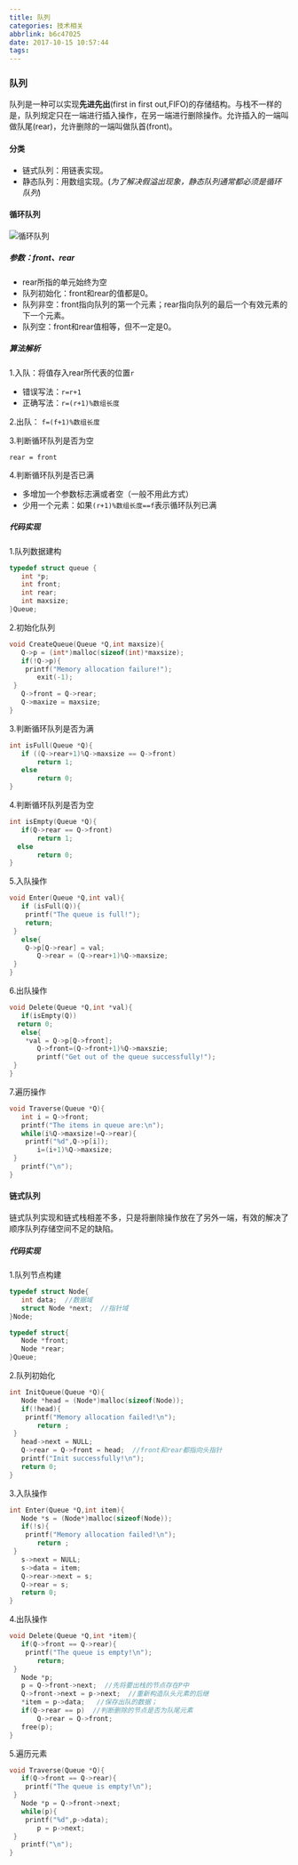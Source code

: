 ```yaml
---
title: 队列
categories: 技术相关
abbrlink: b6c47025
date: 2017-10-15 10:57:44
tags:
---
```

### 队列

队列是一种可以实现**先进先出**(first in first out,FIFO)的存储结构。与栈不一样的是，队列规定只在一端进行插入操作，在另一端进行删除操作。允许插入的一端叫做队尾(rear)，允许删除的一端叫做队首(front)。

#### 分类

* 链式队列：用链表实现。
* 静态队列：用数组实现。(_为了解决假溢出现象，静态队列通常都必须是循环队列_)

<!--more-->

#### 循环队列

![循环队列](https://blogpic.skyhive.tech/pic%2FQueue.jpg)

##### 参数：front、rear

* rear所指的单元始终为空
* 队列初始化：front和rear的值都是0。
* 队列非空：front指向队列的第一个元素；rear指向队列的最后一个有效元素的下一个元素。
* 队列空：front和rear值相等，但不一定是0。

##### 算法解析

1.入队：将值存入rear所代表的位置`r`

* 错误写法：`r=r+1`
* 正确写法：`r=(r+1)%数组长度`

2.出队：
`f=(f+1)%数组长度`

3.判断循环队列是否为空

`rear = front`

4.判断循环队列是否已满

* 多增加一个参数标志满或者空（一般不用此方式）
* 少用一个元素：如果`(r+1)%数组长度==f`表示循环队列已满

##### 代码实现

1.队列数据建构

```c
typedef struct queue {
   int *p;
   int front;
   int rear;
   int maxsize;
}Queue;
```

2.初始化队列

```c
void CreateQueue(Queue *Q,int maxsize){
   Q->p = (int*)malloc(sizeof(int)*maxsize);
   if(!Q->p){
    printf("Memory allocation failure!");
       exit(-1);
 }
   Q->front = Q->rear;
   Q->maxize = maxsize;
}
```

3.判断循环队列是否为满

```c
int isFull(Queue *Q){
   if ((Q->rear+1)%Q->maxsize == Q->front)
       return 1;
   else
       return 0;
}
```

4.判断循环队列是否为空

```c
int isEmpty(Queue *Q){
   if(Q->rear == Q->front)
       return 1;
  else
       return 0;
}
```

5.入队操作

```c
void Enter(Queue *Q,int val){
   if (isFull(Q)){
    printf("The queue is full!");
    return;
 }
   else{
    Q->p[Q->rear] = val;
       Q->rear = (Q->rear+1)%Q->maxsize;
 }
}
```

6.出队操作

```c
void Delete(Queue *Q,int *val){
   if(isEmpty(Q))
  return 0;
   else{
    *val = Q->p[Q->front];
       Q->front=(Q->front+1)%Q->maxszie;
       printf("Get out of the queue successfully!");
 }
}
```

7.遍历操作

```c
void Traverse(Queue *Q){
   int i = Q->front;
   printf("The items in queue are:\n");
   while(i%Q->maxsize!=Q->rear){
    printf("%d",Q->p[i]);
       i=(i+1)%Q->maxsize;
 }
   printf("\n");
}
```

#### 链式队列

链式队列实现和链式栈相差不多，只是将删除操作放在了另外一端，有效的解决了顺序队列存储空间不足的缺陷。

##### 代码实现

1.队列节点构建

```c
typedef struct Node{
   int data;  //数据域
   struct Node *next;  //指针域
}Node;
```

```c
typedef struct{
   Node *front;
   Node *rear;
}Queue;
```

2.队列初始化

```c
int InitQueue(Queue *Q){
   Node *head = (Node*)malloc(sizeof(Node));
   if(!head){
    printf("Memory allocation failed!\n");
       return ;
 }
   head->next = NULL;
   Q->rear = Q->front = head;  //front和rear都指向头指针
   printf("Init successfully!\n");
   return 0;
}
```

3.入队操作

```c
int Enter(Queue *Q,int item){
   Node *s = (Node*)malloc(sizeof(Node));
   if(!s){
    printf("Memory allocation failed!\n");
       return ;
 }
   s->next = NULL;
   s->data = item;
   Q->rear->next = s;
   Q->rear = s;
   return 0;
}
```

4.出队操作

```c
void Delete(Queue *Q,int *item){
   if(Q->front == Q->rear){
    printf("The queue is empty!\n");
       return;
 }
   Node *p;
   p = Q->front->next;  //先将要出栈的节点存在P中
   Q->front->next = p->next;  //重新构造队头元素的后继
   *item = p->data;   //保存出队的数据；
   if(Q->rear == p)  //判断删除的节点是否为队尾元素
       Q->rear = Q->front;
   free(p);
}
```

5.遍历元素

```c
void Traverse(Queue *Q){
   if(Q->front == Q->rear){
    printf("The queue is empty!\n");
 }
   Node *p = Q->front->next;
   while(p){
    printf("%d",p->data);
       p = p->next;
 }
   printf("\n");
}
```
